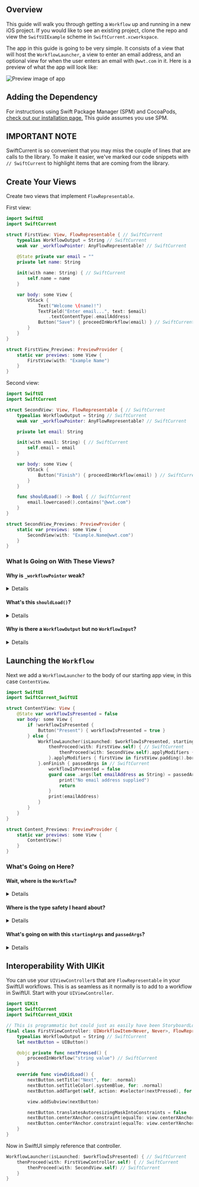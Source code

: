 ## Overview

This guide will walk you through getting a `Workflow` up and running in a new iOS project.  If you would like to see an existing project, clone the repo and view the `SwiftUIExample` scheme in `SwiftCurrent.xcworkspace`.

The app in this guide is going to be very simple.  It consists of a view that will host the `WorkflowLauncher`, a view to enter an email address, and an optional view for when the user enters an email with `@wwt.com` in it.  Here is a preview of what the app will look like:

![Preview image of app](https://user-images.githubusercontent.com/79471462/131556533-f2ad1e6c-9acd-4d62-94ac-9140c9718f95.gif)

## Adding the Dependency

For instructions using Swift Package Manager (SPM) and CocoaPods, [check out our installation page.](installation.html#swift-package-manager) This guide assumes you use SPM.

## IMPORTANT NOTE

SwiftCurrent is so convenient that you may miss the couple of lines that are calls to the library. To make it easier, we've marked our code snippets with `// SwiftCurrent` to highlight items that are coming from the library.

## Create Your Views

Create two views that implement `FlowRepresentable`.

First view:

```swift
import SwiftUI
import SwiftCurrent

struct FirstView: View, FlowRepresentable { // SwiftCurrent
    typealias WorkflowOutput = String // SwiftCurrent
    weak var _workflowPointer: AnyFlowRepresentable? // SwiftCurrent

    @State private var email = ""
    private let name: String
    
    init(with name: String) { // SwiftCurrent
        self.name = name
    }

    var body: some View {
        VStack {
            Text("Welcome \(name)!")
            TextField("Enter email...", text: $email)
                .textContentType(.emailAddress)
            Button("Save") { proceedInWorkflow(email) } // SwiftCurrent
        }
    }
}

struct FirstView_Previews: PreviewProvider {
    static var previews: some View {
        FirstView(with: "Example Name")
    }
}
```

Second view:

```swift
import SwiftUI
import SwiftCurrent

struct SecondView: View, FlowRepresentable { // SwiftCurrent
    typealias WorkflowOutput = String // SwiftCurrent
    weak var _workflowPointer: AnyFlowRepresentable? // SwiftCurrent

    private let email: String

    init(with email: String) { // SwiftCurrent
        self.email = email
    }

    var body: some View {
        VStack {
            Button("Finish") { proceedInWorkflow(email) } // SwiftCurrent
        }
    }

    func shouldLoad() -> Bool { // SwiftCurrent
        email.lowercased().contains("@wwt.com")
    }
}

struct SecondView_Previews: PreviewProvider {
    static var previews: some View {
        SecondView(with: "Example.Name@wwt.com")
    }
}
```

### What Is Going on With These Views?

#### **Why is `_workflowPointer` weak?**

<details>

<code>FlowRepresentable._workflowPointer</code> is required to conform to the <code>FlowRepresentable</code> protocol, but protocols cannot enforce you to use <code>weak</code>. If you do not put <code>weak var _workflowPointer</code>, the <code>FlowRepresentable</code> will end up with a strong circular reference when placed in a <code>Workflow</code>.
</details>

#### **What's this `shouldLoad()`?**

<details>

<code>FlowRepresentable.shouldLoad()</code> is part of the <code>FlowRepresentable</code> protocol. It has default implementations created for your convenience but is still implementable if you want to control when a <code>FlowRepresentable</code> should load in the workflow. It is called after <code>init</code> but before <code>body</code> in SwiftUI.
</details>

#### **Why is there a `WorkflowOutput` but no `WorkflowInput`?**

<details>

<code>FlowRepresentable.WorkflowInput</code> is inferred from the initializer that you create. If you do not include an initializer, <code>WorkflowInput</code> will be <code>Never</code>; otherwise <code>WorkflowInput</code> will be the type supplied in the initializer. <code>FlowRepresentable.WorkflowOutput</code> cannot be inferred to be anything other than `Never`. This means you must manually provide <code>WorkflowOutput</code> a type when you want to pass data forward.
</details>

## Launching the `Workflow`

Next we add a `WorkflowLauncher` to the body of our starting app view, in this case `ContentView`.

```swift
import SwiftUI
import SwiftCurrent_SwiftUI

struct ContentView: View {
    @State var workflowIsPresented = false
    var body: some View {
        if !workflowIsPresented {
            Button("Present") { workflowIsPresented = true }
        } else {
            WorkflowLauncher(isLaunched: $workflowIsPresented, startingArgs: "SwiftCurrent") { // SwiftCurrent
                thenProceed(with: FirstView.self) { // SwiftCurrent
                    thenProceed(with: SecondView.self).applyModifiers { $0.padding().border(Color.gray) } // SwiftCurrent
                }.applyModifiers { firstView in firstView.padding().border(Color.gray) } // SwiftCurrent
            }.onFinish { passedArgs in // SwiftCurrent
                workflowIsPresented = false
                guard case .args(let emailAddress as String) = passedArgs else {
                    print("No email address supplied")
                    return
                }
                print(emailAddress)
            }
        }
    }
}

struct Content_Previews: PreviewProvider {
    static var previews: some View {
        ContentView()
    }
}
```

### What's Going on Here?

#### **Wait, where is the `Workflow`?**

<details>

In SwiftUI, the <code>Workflow</code> type is handled by the library when you start with a <code>WorkflowLauncher</code>.
</details>

#### **Where is the type safety I heard about?**

<details>

<code>WorkflowLauncher</code> is specialized with your <code>startingArgs</code> type. <code>FlowRepresentable</code> is specialized with the <code>FlowRepresentable.WorkflowInput</code> and <code>FlowRepresentable.WorkflowOutput</code> associated types. These all work together when creating your flow at run time to ensure the validity of your <code>Workflow</code>. If the output of <code>FirstView</code> does not match the input of <code>SecondView</code>, the library will send an error when creating the <code>Workflow</code>.
</details>

#### **What's going on with this `startingArgs` and `passedArgs`?**

<details>

<code>startingArgs</code> are the <code>AnyWorkflow.PassedArgs</code> handed to the first <code>FlowRepresentable</code> in the workflow. These arguments are used to pass data and determine if the view should load.

<code>passedArgs</code> are the <code>AnyWorkflow.PassedArgs</code> coming from the last view in the workflow. <code>onFinish</code> is only called when the user has gone through all the screens in the <code>Workflow</code> by navigation or skipping. For this workflow, <code>passedArgs</code> is going to be the output of <code>FirstView</code> or <code>SecondView</code>, depending on the email signature typed in <code>FirstView</code>. To extract the value, we unwrap the variable within the case of <code>.args()</code> as we expect this workflow to return some argument.
</details>

## Interoperability With UIKit
You can use your `UIViewController`s that are `FlowRepresentable` in your SwiftUI workflows. This is as seamless as it normally is to add to a workflow in SwiftUI. Start with your `UIViewController`.

```swift
import UIKit
import SwiftCurrent
import SwiftCurrent_UIKit

// This is programmatic but could just as easily have been StoryboardLoadable
final class FirstViewController: UIWorkflowItem<Never, Never>, FlowRepresentable { // SwiftCurrent
    typealias WorkflowOutput = String // SwiftCurrent
    let nextButton = UIButton()

    @objc private func nextPressed() {
        proceedInWorkflow("string value") // SwiftCurrent
    }

    override func viewDidLoad() {
        nextButton.setTitle("Next", for: .normal)
        nextButton.setTitleColor(.systemBlue, for: .normal)
        nextButton.addTarget(self, action: #selector(nextPressed), for: .touchUpInside)

        view.addSubview(nextButton)

        nextButton.translatesAutoresizingMaskIntoConstraints = false
        nextButton.centerXAnchor.constraint(equalTo: view.centerXAnchor).isActive = true
        nextButton.centerYAnchor.constraint(equalTo: view.centerYAnchor).isActive = true
    }
}
```

Now in SwiftUI simply reference that controller.

```swift
WorkflowLauncher(isLaunched: $workflowIsPresented) { // SwiftCurrent
    thenProceed(with: FirstViewController.self) { // SwiftCurrent
        thenProceed(with: SecondView.self) // SwiftCurrent
    }
}
```
